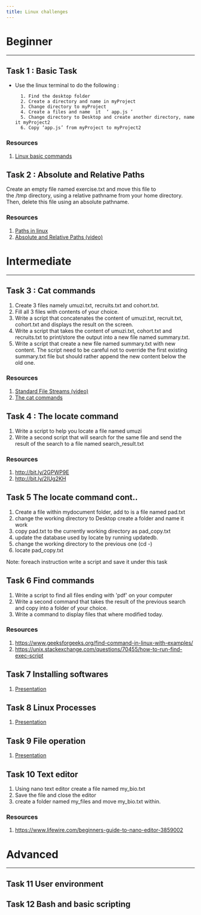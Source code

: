 ```yaml
---
title: Linux challenges
---
```

# Beginner
---
## Task 1 : Basic Task

- Use the linux terminal to do the following :

      	1. Find the desktop folder
      	2. Create a directory and name in myProject
      	3. Change directory to myProject
      	4. Create a files and name  it  ‘ app.js ’
      	5. Change directory to Desktop and create another directory, name it myProject2
      	6. Copy ‘app.js’ from myProject to myProject2

### Resources

1. [Linux basic commands](https://www.makeuseof.com/tag/an-a-z-of-linux-40-essential-commands-you-should-know/)

## Task 2 : Absolute and Relative Paths

Create an empty file named exercise.txt and move this file to the /tmp directory, using a relative pathname from your home directory. Then, delete this file using an absolute pathname.

### Resources

1. [Paths in linux](http://www.linfo.org/path.html)
2. [Absolute and Relative Paths (video)](https://www.youtube.com/watch?v=ephId3mYu9o)

# Intermediate
---

## Task 3 : Cat commands

1. Create 3 files namely umuzi.txt, recruits.txt and cohort.txt.
2. Fill all 3 files with contents of your choice.
3. Write a script that concatenates the content of umuzi.txt, recruit.txt, cohort.txt and displays the result on the screen.
4. Write a script that takes the content of umuzi.txt, cohort.txt and recruits.txt to print/store the output into a new file named summary.txt.
5. Write a script that create a new file named summary.txt with new content. The script need to be careful not to override the first existing summary.txt file but should rather append the new content below the old one.

### Resources

1. [Standard File Streams (video)](https://www.youtube.com/watch?v=shFMEJJ_fpU)
2. [The cat commands](http://www.linfo.org/cat.html)

## Task 4 : The locate command

1. Write a script to help you locate a file named umuzi
2. Write a second script that will search for the same file and send the result of the search to a file named search_result.txt

### Resources

1. http://bit.ly/2GPWP9E
2. http://bit.ly/2IUg2KH

## Task 5 The locate command cont..

1. Create a file within mydocument folder, add to is a file named pad.txt
2. change the working directory to Desktop create a folder and name it work
3. copy pad.txt to the currently working directory as pad_copy.txt
4. update the database used by locate by running updatedb.
5. change the working directory to the previous one (cd -)
6. locate pad_copy.txt

Note: foreach instruction write a script and save it under this task

## Task 6 Find commands
1. Write a script to find all files ending with 'pdf' on your computer
2. Write a second command that takes the result of the previous search and copy  into a folder of your choice. 
3. Write a command to display files that where modified today.

### Resources 

1. https://www.geeksforgeeks.org/find-command-in-linux-with-examples/
2. https://unix.stackexchange.com/questions/70455/how-to-run-find-exec-script


## Task 7 Installing softwares


1. [Presentation](https://docs.google.com/presentation/d/1nDQW1tgDa8CiV2PDQy8pIVh_UliFqMJjOuPbFHFa8Uc/edit?usp=sharing) 

## Task 8 Linux Processes

1. [Presentation](https://docs.google.com/presentation/d/1vAz1DSB-cqv1fcS9VLKb-4-i32oQYFmT80hOlwBk6hs/edit?usp=sharing)

## Task 9 File operation

1. [Presentation](https://docs.google.com/presentation/d/1BFpEqqVQtQqVh0yzELQxwZVbmpGKaZnCv_xorJitDiY/edit?usp=sharing)

## Task 10 Text editor

1. Using nano text editor create a file named my_bio.txt
2. Save the file and close the editor
3. create a folder named my_files and move my_bio.txt within.

### Resources

1. https://www.lifewire.com/beginners-guide-to-nano-editor-3859002

# Advanced
---

## Task 11 User environment

## Task 12 Bash and basic scripting
